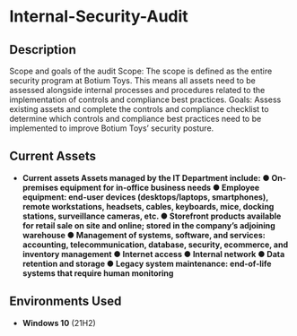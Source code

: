 # Internal-Security-Audit


<h2>Description</h2>
Scope and goals of the audit
Scope: The scope is defined as the entire security program at Botium Toys. This
means all assets need to be assessed alongside internal processes and procedures
related to the implementation of controls and compliance best practices.
Goals: Assess existing assets and complete the controls and compliance checklist to
determine which controls and compliance best practices need to be implemented to
improve Botium Toys’ security posture.
<br />


<h2>Current Assets</h2>

- <b>Current assets
Assets managed by the IT Department include:
● On-premises equipment for in-office business needs
● Employee equipment: end-user devices (desktops/laptops, smartphones),
remote workstations, headsets, cables, keyboards, mice, docking stations,
surveillance cameras, etc.
● Storefront products available for retail sale on site and online; stored in the
company’s adjoining warehouse
● Management of systems, software, and services: accounting,
telecommunication, database, security, ecommerce, and inventory
management
● Internet access
● Internal network
● Data retention and storage
● Legacy system maintenance: end-of-life systems that require human
monitoring</b>

<h2>Environments Used </h2>

- <b>Windows 10</b> (21H2)



<!--
 ```diff
- text in red
+ text in green
! text in orange
# text in gray
@@ text in purple (and bold)@@
```
--!>
